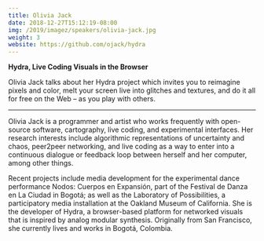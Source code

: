 ```yaml
---
title: Olivia Jack
date: 2018-12-27T15:12:19-08:00
img: /2019/imagez/speakers/olivia-jack.jpg
weight: 3
website: https://github.com/ojack/hydra
---
```


**Hydra, Live Coding Visuals in the Browser**

Olivia Jack talks about her Hydra project which invites you to reimagine pixels and color, melt your screen live into glitches and textures, and do it all for free on the Web – as you play with others.

<hr>

Olivia Jack is a programmer and artist who works frequently with open-source software, cartography, live coding, and experimental interfaces. Her research interests include algorithmic representations of uncertainty and chaos, peer2peer networking, and live coding as a way to enter into a continuous dialogue or feedback loop between herself and her computer, among other things.

Recent projects include media development for the experimental dance performance Nodos: Cuerpos en Expansión, part of the Festival de Danza en La Ciudad in Bogotá; as well as the Laboratory of Possibilities, a participatory media installation at the Oakland Museum of California.   She is the developer of Hydra, a browser-based platform for networked visuals that is inspired by analog modular synthesis. Originally from San Francisco, she currently lives and works in Bogotá, Colombia.
